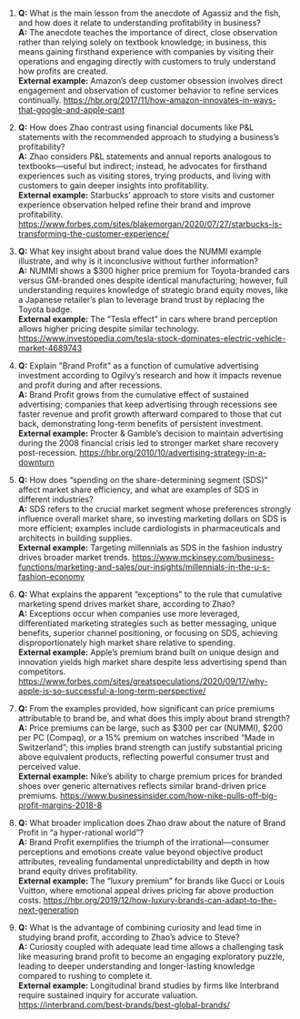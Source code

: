 1. **Q:** What is the main lesson from the anecdote of Agassiz and the fish, and how does it relate to understanding profitability in business?  
   **A:** The anecdote teaches the importance of direct, close observation rather than relying solely on textbook knowledge; in business, this means gaining firsthand experience with companies by visiting their operations and engaging directly with customers to truly understand how profits are created.  
   **External example:** Amazon’s deep customer obsession involves direct engagement and observation of customer behavior to refine services continually. https://hbr.org/2017/11/how-amazon-innovates-in-ways-that-google-and-apple-cant

2. **Q:** How does Zhao contrast using financial documents like P&L statements with the recommended approach to studying a business’s profitability?  
   **A:** Zhao considers P&L statements and annual reports analogous to textbooks—useful but indirect; instead, he advocates for firsthand experiences such as visiting stores, trying products, and living with customers to gain deeper insights into profitability.  
   **External example:** Starbucks’ approach to store visits and customer experience observation helped refine their brand and improve profitability. https://www.forbes.com/sites/blakemorgan/2020/07/27/starbucks-is-transforming-the-customer-experience/

3. **Q:** What key insight about brand value does the NUMMI example illustrate, and why is it inconclusive without further information?  
   **A:** NUMMI shows a $300 higher price premium for Toyota-branded cars versus GM-branded ones despite identical manufacturing; however, full understanding requires knowledge of strategic brand equity moves, like a Japanese retailer’s plan to leverage brand trust by replacing the Toyota badge.  
   **External example:** The “Tesla effect” in cars where brand perception allows higher pricing despite similar technology. https://www.investopedia.com/tesla-stock-dominates-electric-vehicle-market-4689743

4. **Q:** Explain "Brand Profit" as a function of cumulative advertising investment according to Ogilvy’s research and how it impacts revenue and profit during and after recessions.  
   **A:** Brand Profit grows from the cumulative effect of sustained advertising; companies that keep advertising through recessions see faster revenue and profit growth afterward compared to those that cut back, demonstrating long-term benefits of persistent investment.  
   **External example:** Procter & Gamble’s decision to maintain advertising during the 2008 financial crisis led to stronger market share recovery post-recession. https://hbr.org/2010/10/advertising-strategy-in-a-downturn

5. **Q:** How does “spending on the share-determining segment (SDS)” affect market share efficiency, and what are examples of SDS in different industries?  
   **A:** SDS refers to the crucial market segment whose preferences strongly influence overall market share, so investing marketing dollars on SDS is more efficient; examples include cardiologists in pharmaceuticals and architects in building supplies.  
   **External example:** Targeting millennials as SDS in the fashion industry drives broader market trends. https://www.mckinsey.com/business-functions/marketing-and-sales/our-insights/millennials-in-the-u-s-fashion-economy

6. **Q:** What explains the apparent “exceptions” to the rule that cumulative marketing spend drives market share, according to Zhao?  
   **A:** Exceptions occur when companies use more leveraged, differentiated marketing strategies such as better messaging, unique benefits, superior channel positioning, or focusing on SDS, achieving disproportionately high market share relative to spending.  
   **External example:** Apple’s premium brand built on unique design and innovation yields high market share despite less advertising spend than competitors. https://www.forbes.com/sites/greatspeculations/2020/09/17/why-apple-is-so-successful-a-long-term-perspective/

7. **Q:** From the examples provided, how significant can price premiums attributable to brand be, and what does this imply about brand strength?  
   **A:** Price premiums can be large, such as $300 per car (NUMMI), $200 per PC (Compaq), or a 15% premium on watches inscribed “Made in Switzerland”; this implies brand strength can justify substantial pricing above equivalent products, reflecting powerful consumer trust and perceived value.  
   **External example:** Nike’s ability to charge premium prices for branded shoes over generic alternatives reflects similar brand-driven price premiums. https://www.businessinsider.com/how-nike-pulls-off-big-profit-margins-2018-8

8. **Q:** What broader implication does Zhao draw about the nature of Brand Profit in “a hyper-rational world”?  
   **A:** Brand Profit exemplifies the triumph of the irrational—consumer perceptions and emotions create value beyond objective product attributes, revealing fundamental unpredictability and depth in how brand equity drives profitability.  
   **External example:** The “luxury premium” for brands like Gucci or Louis Vuitton, where emotional appeal drives pricing far above production costs. https://hbr.org/2019/12/how-luxury-brands-can-adapt-to-the-next-generation

9. **Q:** What is the advantage of combining curiosity and lead time in studying brand profit, according to Zhao’s advice to Steve?  
   **A:** Curiosity coupled with adequate lead time allows a challenging task like measuring brand profit to become an engaging exploratory puzzle, leading to deeper understanding and longer-lasting knowledge compared to rushing to complete it.  
   **External example:** Longitudinal brand studies by firms like Interbrand require sustained inquiry for accurate valuation. https://interbrand.com/best-brands/best-global-brands/
